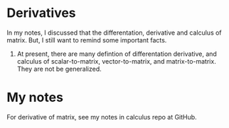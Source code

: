 # Derivatives
In my notes, I discussed that the differentation, derivative and calculus of matrix. 
But, I still want to remind some important facts.
1. At present, there are many defintion of differentation derivative, and calculus of scalar-to-matrix, vector-to-matrix, and matrix-to-matrix. They are not be generalized.
   
# My notes
For derivative of matrix, see my notes in calculus repo at GitHub.

